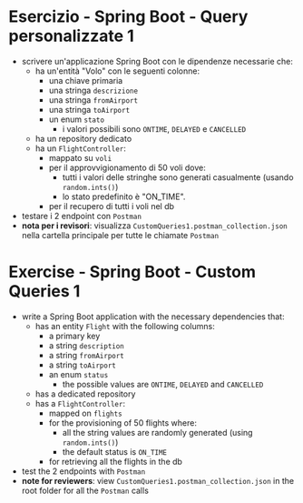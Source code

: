 # Esercizio - Spring Boot - Query personalizzate 1
* scrivere un'applicazione Spring Boot con le dipendenze necessarie che:
  * ha un'entità "Volo" con le seguenti colonne:
    * una chiave primaria
    * una stringa `descrizione`
    * una stringa `fromAirport`
    * una stringa `toAirport`
    * un enum `stato`
      * i valori possibili sono `ONTIME`, `DELAYED` e `CANCELLED`
  * ha un repository dedicato
  * ha un `FlightController`:
    * mappato su `voli`
    * per il approvvigionamento di 50 voli dove:
      * tutti i valori delle stringhe sono generati casualmente (usando `random.ints()`)
      * lo stato predefinito è "ON_TIME".
    * per il recupero di tutti i voli nel db
* testare i 2 endpoint con `Postman`
* **nota per i revisori**: visualizza `CustomQueries1.postman_collection.json` nella cartella principale per tutte le chiamate `Postman`

# Exercise - Spring Boot - Custom Queries 1
* write a Spring Boot application with the necessary dependencies that:
  * has an entity `Flight` with the following columns:
    * a primary key
    * a string `description`
    * a string `fromAirport`
    * a string `toAirport`
    * an enum `status`
      * the possible values are `ONTIME`, `DELAYED` and `CANCELLED`
  * has a dedicated repository
  * has a `FlightController`:
    * mapped on `flights`
    * for the provisioning of 50 flights where:
      * all the string values are randomly generated (using `random.ints()`)
      * the default status is `ON_TIME`
    * for retrieving all the flights in the db
* test the 2 endpoints with `Postman`
* **note for reviewers**: view `CustomQueries1.postman_collection.json` in the root folder for all the `Postman` calls
